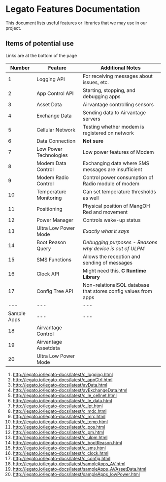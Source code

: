 # Legato Features Documentation

 This document lists useful features or libraries that we may use in our project.

## Items of potential use

Links are at the bottom of the page

 Number | Feature | Additional Notes
 --- | --- | ---
 1  | Logging API |  For receiving messages about issues, etc.
 2  | App Control API |  Starting, stopping, and debugging apps
 3  | Asset Data | Airvantage controlling sensors
 4  | Exchange Data | Sending data to Airvantage servers
 5  | Cellular Network | Testing whether modem is registered on network
 6  | Data Connection | **Not sure**
 7  | Low Power Technologies | Low power features of Modem
 8  | Modem Data Control | Exchanging data where SMS messages are insufficient
 9  | Modem Radio Control | Control power consumption of Radio module of modem
 10 | Temperature Monitoring | Can set temperature thresholds as well
 11 | Positioning | Physical position of MangOH Red and movement
 12 | Power Manager | Controls wake-up status
 13 | Ultra Low Power Mode | *Exactly what it says*
 14 | Boot Reason Query | *Debugging purposes - Reasons why device is out of ULPM*
 15 | SMS Functions | Allows the reception and sending of messages
 16 | Clock API | Might need this. **C Runtime Library**
 17 | Config Tree API | Non-relationalSQL database that stores config values from apps
 --- | --- | ---
 Sample Apps |--- |---
 18 | Airvantage Control
 19 | Airvantage Assetdata
 20 | Ultra Low Power Mode
 1. <http://legato.io/legato-docs/latest/c_logging.html>
 2. <http://legato.io/legato-docs/latest/c_appCtrl.html>
 3. <http://legato.io/legato-docs/latest/avData.html>
 4. <http://legato.io/legato-docs/latest/avExchangeData.html>
 5. <http://legato.io/legato-docs/latest/c_le_cellnet.html>
 6. <http://legato.io/legato-docs/latest/c_le_data.html>
 7. <http://legato.io/legato-docs/latest/c_lpt.html>
 8. <http://legato.io/legato-docs/latest/c_mdc.html>
 9. <http://legato.io/legato-docs/latest/c_mrc.html>
 10. <http://legato.io/legato-docs/latest/c_temp.html>
 11. <http://legato.io/legato-docs/latest/c_pos.html>
 12. <http://legato.io/legato-docs/latest/c_pm.html>
 13. <http://legato.io/legato-docs/latest/c_ulpm.html>
 14. <http://legato.io/legato-docs/latest/c_bootReason.html>
 15. <http://legato.io/legato-docs/latest/c_sms.html>
 16. <http://legato.io/legato-docs/latest/c_clock.html>
 17. <http://legato.io/legato-docs/latest/c_config.html>
 18. <http://legato.io/legato-docs/latest/sampleApps_AV.html>
 19. <http://legato.io/legato-docs/latest/sampleApps_AVAssetData.html>
 20. <http://legato.io/legato-docs/latest/sampleApps_lowPower.html>
